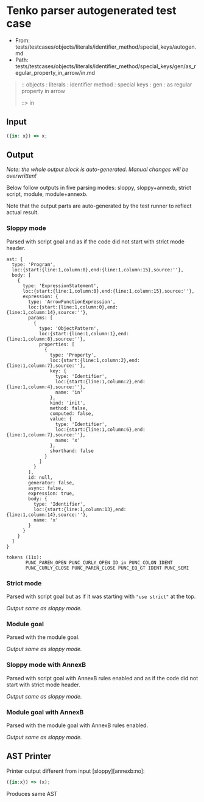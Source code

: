 # Tenko parser autogenerated test case

- From: tests/testcases/objects/literals/identifier_method/special_keys/autogen.md
- Path: tests/testcases/objects/literals/identifier_method/special_keys/gen/as_regular_property_in_arrow/in.md

> :: objects : literals : identifier method : special keys : gen : as regular property in arrow
>
> ::> in

## Input


`````js
({in: x}) => x;
`````

## Output

_Note: the whole output block is auto-generated. Manual changes will be overwritten!_

Below follow outputs in five parsing modes: sloppy, sloppy+annexb, strict script, module, module+annexb.

Note that the output parts are auto-generated by the test runner to reflect actual result.

### Sloppy mode

Parsed with script goal and as if the code did not start with strict mode header.

`````
ast: {
  type: 'Program',
  loc:{start:{line:1,column:0},end:{line:1,column:15},source:''},
  body: [
    {
      type: 'ExpressionStatement',
      loc:{start:{line:1,column:0},end:{line:1,column:15},source:''},
      expression: {
        type: 'ArrowFunctionExpression',
        loc:{start:{line:1,column:0},end:{line:1,column:14},source:''},
        params: [
          {
            type: 'ObjectPattern',
            loc:{start:{line:1,column:1},end:{line:1,column:8},source:''},
            properties: [
              {
                type: 'Property',
                loc:{start:{line:1,column:2},end:{line:1,column:7},source:''},
                key: {
                  type: 'Identifier',
                  loc:{start:{line:1,column:2},end:{line:1,column:4},source:''},
                  name: 'in'
                },
                kind: 'init',
                method: false,
                computed: false,
                value: {
                  type: 'Identifier',
                  loc:{start:{line:1,column:6},end:{line:1,column:7},source:''},
                  name: 'x'
                },
                shorthand: false
              }
            ]
          }
        ],
        id: null,
        generator: false,
        async: false,
        expression: true,
        body: {
          type: 'Identifier',
          loc:{start:{line:1,column:13},end:{line:1,column:14},source:''},
          name: 'x'
        }
      }
    }
  ]
}

tokens (11x):
       PUNC_PAREN_OPEN PUNC_CURLY_OPEN ID_in PUNC_COLON IDENT
       PUNC_CURLY_CLOSE PUNC_PAREN_CLOSE PUNC_EQ_GT IDENT PUNC_SEMI
`````

### Strict mode

Parsed with script goal but as if it was starting with `"use strict"` at the top.

_Output same as sloppy mode._

### Module goal

Parsed with the module goal.

_Output same as sloppy mode._

### Sloppy mode with AnnexB

Parsed with script goal with AnnexB rules enabled and as if the code did not start with strict mode header.

_Output same as sloppy mode._

### Module goal with AnnexB

Parsed with the module goal with AnnexB rules enabled.

_Output same as sloppy mode._

## AST Printer

Printer output different from input [sloppy][annexb:no]:

````js
({in:x}) => (x);
````

Produces same AST

